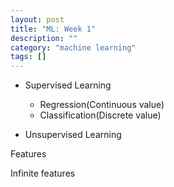 ```yaml
---
layout: post
title: "ML: Week 1"
description: ""
category: "machine learning"
tags: []
---
```


- Supervised Learning
    
    - Regression(Continuous value)
    - Classification(Discrete value)

- Unsupervised Learning

Features

Infinite features
